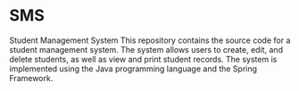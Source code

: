 # SMS
Student Management System  This repository contains the source code for a student management system. The system allows users to create, edit, and delete students, as well as view and print student records. The system is implemented using the Java programming language and the Spring Framework.
